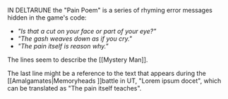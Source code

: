 IN DELTARUNE the "Pain Poem" is a series of rhyming error messages hidden in the game's code:

- *"Is that a cut on your face or part of your eye?"*
- *"The gash weaves down as if you cry."*
- *"The pain itself is reason why."*

The lines seem to describe the [[Mystery Man]].

The last line might be a reference to the text that appears during the [[Amalgamates|Memoryheads ]]battle in UT, "Lorem ipsum docet", which can be translated as "The pain itself teaches".